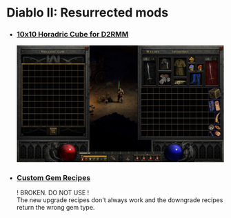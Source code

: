 # Diablo II: Resurrected mods

- ### [10x10 Horadric Cube for D2RMM](./10x10Cube)

  ![mouse.jpg](./10x10Cube/_meta/mouse.jpg)

- ### [Custom Gem Recipes](./CustomGemRecipes)

  ! BROKEN. DO NOT USE !  
  The new upgrade recipes don't always work and the downgrade recipes return the wrong gem type.

